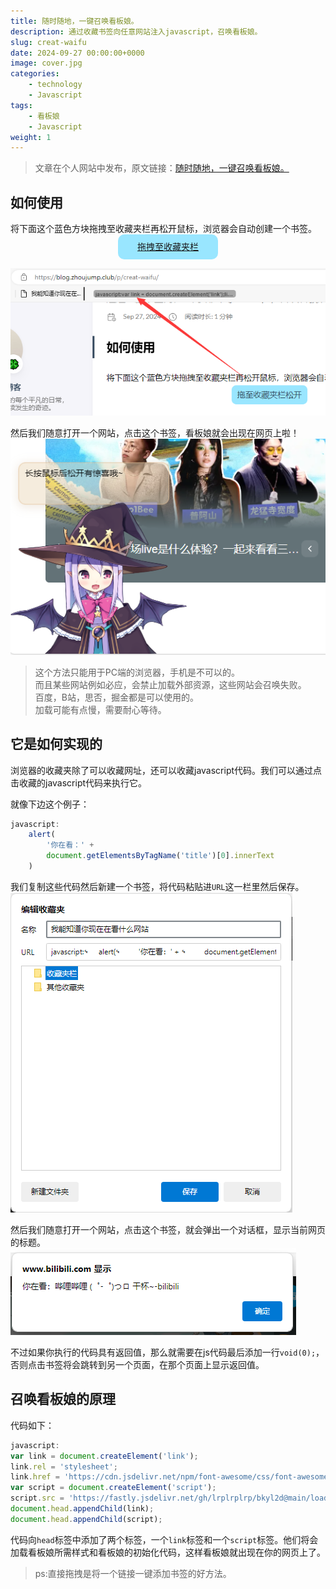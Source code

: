 ```yaml
---
title: 随时随地，一键召唤看板娘。
description: 通过收藏书签向任意网站注入javascript，召唤看板娘。
slug: creat-waifu
date: 2024-09-27 00:00:00+0000
image: cover.jpg
categories:
    - technology
    - Javascript
tags:
    - 看板娘
    - Javascript
weight: 1
---
```

> 文章在个人网站中发布，原文链接：[随时随地，一键召唤看板娘。](https://blog.zhoujump.club/p/creat-waifu/)

## 如何使用
将下面这个蓝色方块拖拽至收藏夹栏再松开鼠标，浏览器会自动创建一个书签。
<a class="waifu" href="javascript:var link = document.createElement('link');link.rel = 'stylesheet';link.href = 'https://cdn.jsdelivr.net/npm/font-awesome/css/font-awesome.min.css';var script = document.createElement('script');script.src = 'https://fastly.jsdelivr.net/gh/lrplrplrp/bkyl2d@main/loads.js';document.head.appendChild(link);document.head.appendChild(script);"></a>
<style>
.waifu{
    margin: auto;
    background:#99e6ff;
    display: block;
    width: 160px;
    height: 40px;
    border-radius: 10px;
    line-height:40px;
    text-align:center;
    cursor: grab;}
.waifu::before{content: '拖拽至收藏夹栏';}
.waifu:hover::before{content: '按住鼠标左键拖拽';}
.waifu:active::before{content: '拖至收藏夹栏松开';}
</style>
![拖拽它至收藏夹栏](1-2.png)

然后我们随意打开一个网站，点击这个书签，看板娘就会出现在网页上啦！
![在B站召唤看板娘](1-1.png)

>这个方法只能用于PC端的浏览器，手机是不可以的。<br/>
而且某些网站例如必应，会禁止加载外部资源，这些网站会召唤失败。<br/>
百度，B站，思否，掘金都是可以使用的。<br/>
加载可能有点慢，需要耐心等待。

## 它是如何实现的
浏览器的收藏夹除了可以收藏网址，还可以收藏javascript代码。我们可以通过点击收藏的javascript代码来执行它。

就像下边这个例子：
```javascript
javascript:
    alert(
        '你在看：' + 
        document.getElementsByTagName('title')[0].innerText
    )
```
我们复制这些代码然后新建一个书签，将代码粘贴进`URL`这一栏里然后保存。
![新建一个书签](2-1.png)

然后我们随意打开一个网站，点击这个书签，就会弹出一个对话框，显示当前网页的标题。
![书签效果](2-2.png)

不过如果你执行的代码具有返回值，那么就需要在js代码最后添加一行`void(0);`，否则点击书签将会跳转到另一个页面，在那个页面上显示返回值。
## 召唤看板娘的原理
代码如下：
```javascript
javascript:
var link = document.createElement('link');
link.rel = 'stylesheet';
link.href = 'https://cdn.jsdelivr.net/npm/font-awesome/css/font-awesome.min.css';
var script = document.createElement('script');
script.src = 'https://fastly.jsdelivr.net/gh/lrplrplrp/bkyl2d@main/loads.js';
document.head.appendChild(link);
document.head.appendChild(script);
```
代码向`head`标签中添加了两个标签，一个`link`标签和一个`script`标签。他们将会加载看板娘所需样式和看板娘的初始化代码，这样看板娘就出现在你的网页上了。
>ps:直接拖拽是将一个链接一键添加书签的好方法。

